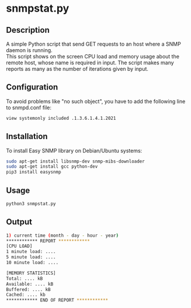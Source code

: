 ﻿
# **snmpstat.py**

## Description
A simple Python script that send GET requests to an host where a SNMP daemon is running.   
This script shows on the screen CPU load and memory usage about the remote host, whose name is required in input.
The script makes many reports as many as the number of iterations given by input. 

## Configuration
To avoid problems like "no such object", you have to add the following line to snmpd.conf file:
```bash
view systemonly included .1.3.6.1.4.1.2021
```

## Installation
To install Easy SNMP library on Debian/Ubuntu systems:

```bash
sudo apt-get install libsnmp-dev snmp-mibs-downloader
sudo apt-get install gcc python-dev
pip3 install easysnmp
```

## Usage
```python
python3 snmpstat.py
```

## Output
```bash
1) current time (month - day - hour - year)
************ REPORT ************
[CPU LOAD]
1 minute load: ....
5 minute load: ....
10 minute load: ....

[MEMORY STATISTICS]
Total: .... kB
Available: .... kB
Buffered: .... kB
Cached: .... kb
************ END OF REPORT ************
```



